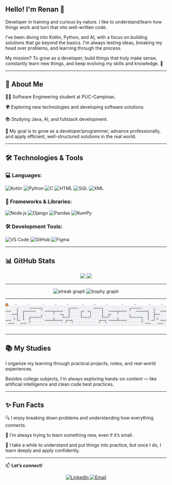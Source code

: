 ## Hello! I'm Renan 👋

Developer in training and curious by nature. I like to understand/learn how things work and turn that into well-written code.

I’ve been diving into Kotlin, Python, and AI, with a focus on building solutions that go beyond the basics. I'm always testing ideas, breaking my head over problems, and learning through the process.

My mission? To grow as a developer, build things that truly make sense, constantly learn new things, and keep evolving my skills and knowledge. 👊

---


## 🧠 About Me

👨‍🎓 Software Engineering student at PUC-Campinas.

🌍 Exploring new technologies and developing software solutions.

📚 Studying Java, AI, and fullstack development.

🎯 My goal is to grow as a developer/programmer, advance professionally, and apply efficient, well-structured solutions in the real world.

---


## 🛠️ Technologies & Tools

### 💻 Languages:
![Kotlin](https://img.shields.io/badge/-Kotlin-7F52FF?logo=kotlin&logoColor=white&style=flat-square)
![Python](https://img.shields.io/badge/-Python-3776AB?logo=python&logoColor=white&style=flat-square)
![C](https://img.shields.io/badge/-C-A8B9CC?logo=c&logoColor=black&style=flat-square)
![HTML](https://img.shields.io/badge/-HTML5-E34F26?logo=html5&logoColor=white&style=flat-square)
![SQL](https://img.shields.io/badge/-SQL-4479A1?logo=postgresql&logoColor=white&style=flat-square)
![XML](https://img.shields.io/badge/-XML-FF6600?logo=xml&logoColor=white&style=flat-square)

### 🚀 Frameworks & Libraries:
![Node.js](https://img.shields.io/badge/-Node.js-339933?logo=node.js&logoColor=white&style=flat-square)
![Django](https://img.shields.io/badge/-Django-092E20?logo=django&logoColor=white&style=flat-square)
![Pandas](https://img.shields.io/badge/-Pandas-150458?logo=pandas&logoColor=white&style=flat-square)
![NumPy](https://img.shields.io/badge/-NumPy-013243?logo=numpy&logoColor=white&style=flat-square) 

### 🛠️ Development Tools:
![VS Code](https://img.shields.io/badge/-VS%20Code-007ACC?logo=visual-studio-code&logoColor=white&style=flat-square)
![GitHub](https://img.shields.io/badge/-GitHub-181717?logo=github&logoColor=white&style=flat-square)
![Figma](https://img.shields.io/badge/-Figma-F24E1E?logo=figma&logoColor=white&style=flat-square)

---

## 📊 GitHub Stats

<p align="center">
  <img height="170em" src="https://github-readme-stats.vercel.app/api?username=renancecolin&show_icons=true&theme=radical" />
  <img height="170em" src="https://github-readme-stats.vercel.app/api/top-langs/?username=renancecolin&layout=compact&theme=radical"/>
</p>

---

<div align="center">
  <img src="https://streak-stats.demolab.com?user=renancecolin&locale=pt_BR&mode=daily&theme=dracula&hide_border=false&border_radius=5&order=3" height="150" alt="streak graph"  />
  <img src="https://github-profile-trophy.vercel.app?username=renancecolin&theme=dracula&column=-1&row=1&margin-w=8&margin-h=8&no-bg=false&no-frame=false&order=4" height="150" alt="trophy graph"  />
</div>

---

<picture>
  <source media="(prefers-color-scheme: dark)" srcset="https://raw.githubusercontent.com/renancecolin/renancecolin/output/pacman-contribution-graph-dark.svg">
  <source media="(prefers-color-scheme: light)" srcset="https://raw.githubusercontent.com/renancecolin/renancecolin/output/pacman-contribution-graph.svg">
  <img alt="pacman contribution graph" src="https://raw.githubusercontent.com/renancecolin/renancecolin/output/pacman-contribution-graph.svg">
</picture>


---

## 📚 My Studies

I organize my learning through practical projects, notes, and real-world experiences.

Besides college subjects, I'm always exploring hands-on content — like artificial intelligence and clean code best practices.

---

## ✨ Fun Facts

🔍 I enjoy breaking down problems and understanding how everything connects.

🧠 I'm always trying to learn something new, even if it’s small.

🐢 I take a while to understand and put things into practice, but once I do, I learn deeply and apply confidently.
  
---

📫 **Let’s connect!**
<div align="center">
  <a href="https://www.linkedin.com/in/renan-negri-cecolin-828552324/" target="_blank">
    <img src="https://img.shields.io/badge/-LinkedIn-0A66C2?style=for-the-badge&logo=linkedin&logoColor=white" alt="LinkedIn"/>
  </a>
  <a href="mailto:rececolin@gmail.com">
    <img src="https://img.shields.io/badge/-Email-D14836?style=for-the-badge&logo=gmail&logoColor=white" alt="Email"/>
  </a>
</div>
